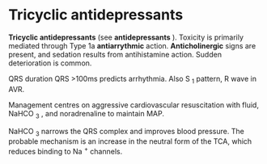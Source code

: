 ---
---
# Tricyclic antidepressants

**Tricyclic antidepressants** (see **antidepressants** ). Toxicity is
primarily mediated through Type 1a **antiarrythmic** action.
**Anticholinergic** signs are present, and sedation results from
antihistamine action. Sudden deterioration is common.

QRS duration QRS &gt;100ms predicts arrhythmia. Also S <sub>1</sub>
pattern, R wave in AVR.

Management centres on aggressive cardiovascular resuscitation with
fluid, NaHCO <sub>3</sub> , and noradrenaline to maintain MAP.

NaHCO <sub>3</sub> narrows the QRS complex and improves blood pressure.
The probable mechanism is an increase in the neutral form of the TCA,
which reduces binding to Na <sup>+</sup> channels.
